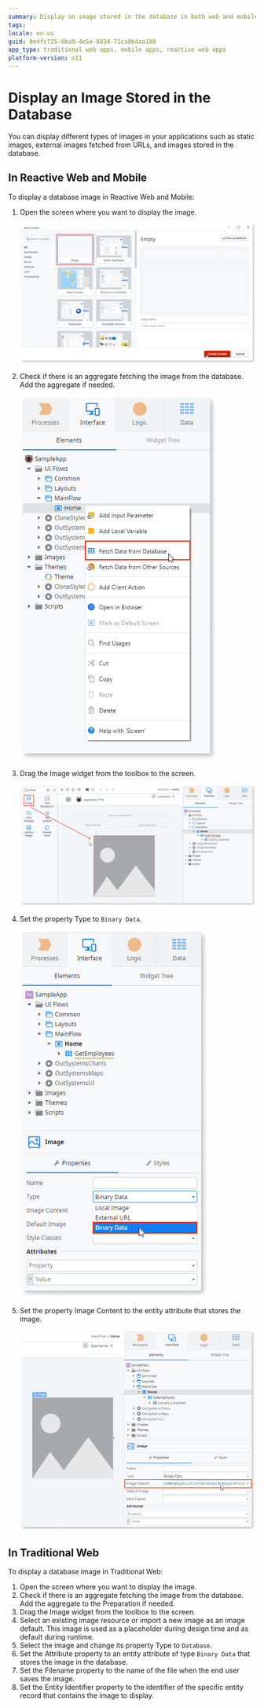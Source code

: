 ```yaml
---
summary: Display an image stored in the database in both web and mobile applications.
tags:
locale: en-us
guid: 0e4fc725-6ba9-4e5e-8834-71ca8b4aa180
app_type: traditional web apps, mobile apps, reactive web apps
platform-version: o11
---
```


# Display an Image Stored in the Database

You can display different types of images in your applications such as static images, external images fetched from URLs, and images stored in the database.

## In Reactive Web and Mobile

To display a database image in Reactive Web and Mobile:

1. Open the screen where you want to display the image. 

    ![](images/open-screen-ss.png)


1. Check if there is an aggregate fetching the image from the database. Add the aggregate if needed. 

    ![](images/add-aggregate-ss.png)


1. Drag the Image widget from the toolbox to the screen. 

    ![](images/drag-image-widget-ss.png)

    

1. Set the property Type to `Binary Data`. 

    ![](images/set-property-type.png)

  

1. Set the property Image Content to the entity attribute that stores the image.

    ![](images/set-property-image-content.png)

## In Traditional Web

To display a database image in Traditional Web:

1. Open the screen where you want to display the image.
1. Check if there is an aggregate fetching the image from the database. Add the aggregate to the Preparation if needed.
1. Drag the Image widget from the toolbox to the screen. 
1. Select an existing image resource or import a new image as an image default. This image is used as a placeholder during design time and as default during runtime. 
1. Select the image and change its property Type to `Database`.
1. Set the Attribute property to an entity attribute of type `Binary Data` that stores the image in the database. 
1. Set the Filename property to the name of the file when the end user saves the image.
1. Set the Entity Identifier property to the identifier of the specific entity record that contains the image to display. 

